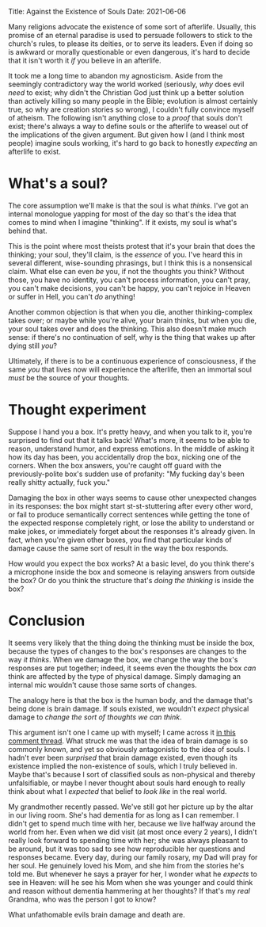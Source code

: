 Title: Against the Existence of Souls
Date: 2021-06-06

Many religions advocate the existence of some sort of afterlife. Usually, this
promise of an eternal paradise is used to persuade followers to stick to the
church's rules, to please its deities, or to serve its leaders. Even if doing so
is awkward or morally questionable or even dangerous, it's hard to decide that it
isn't worth it _if_ you believe in an afterlife.

It took me a long time to abandon my agnosticism. Aside from the seemingly contradictory
way the world worked (seriously, _why_ does evil _need_ to exist; why didn't the
Christian God just think up a better solution than actively killing so many people
in the Bible; evolution is almost certainly true, so why are creation stories so
wrong), I couldn't fully convince myself of atheism. The following isn't anything
close to a _proof_ that souls don't exist; there's always a way to define souls
or the afterlife to weasel out of the implications of the given argument. But
given how I (and I think most people) imagine souls working, it's hard to go back
to honestly _expecting_ an afterlife to exist.

# What's a soul?

The core assumption we'll make is that the soul is what _thinks_. I've got an
internal monologue yapping for most of the day so that's the idea that comes to
mind when I imagine "thinking". If it exists, my soul is what's behind that.

This is the point where most theists protest that it's your brain that does the
thinking; your soul, they'll claim, is the _essence_ of you. I've heard this in
several different, wise-sounding phrasings, but I think this is a nonsensical claim.
What else can even _be_ you, if not the thoughts you think? Without those, you
have no identity, you can't process information, you can't pray, you can't make
decisions, you can't be happy, you can't rejoice in Heaven or suffer in Hell,
you can't _do_ anything!

Another common objection is that when you die, another thinking-complex takes
over; or maybe while you're alive, your brain thinks, but when you die, your
soul takes over and does the thinking. This also doesn't make much sense: if
there's no continuation of self, why is the thing that wakes up after dying
still _you_?

Ultimately, if there is to be a continuous experience of consciousness, if the
same _you_ that lives now will experience the afterlife, then an immortal soul
_must_ be the source of your thoughts.

# Thought experiment

Suppose I hand you a box. It's pretty heavy, and when you talk to it, you're
surprised to find out that it talks back! What's more, it seems to be able to
reason, understand humor, and express emotions. In the middle of asking it how
its day has been, you accidentally drop the box, nicking one of the corners. When
the box answers, you're caught off guard with the previously-polite box's sudden
use of profanity: "My fucking day's been really shitty actually, fuck you."

Damaging the box in other ways seems to cause other unexpected changes in its
responses: the box might start st-st-stuttering after every other word, or fail
to produce semantically correct sentences while getting the tone of the expected
response completely right, or lose the ability to understand or make jokes, or
immediately forget about the responses it's already given. In fact, when you're
given other boxes, you find that particular kinds of damage cause the same sort
of result in the way the box responds.

How would you expect the box works? At a basic level, do you think there's a
microphone inside the box and someone is relaying answers from outside the box?
Or do you think the structure that's _doing the thinking_ is inside the box?

# Conclusion

It seems very likely that the thing doing the thinking must be inside the box,
because the types of changes to the box's responses are changes to the way _it thinks_.
When we damage the box, we change the way the box's responses are put together;
indeed, it seems even the thoughts the box _can_ think are affected by the type
of physical damage. Simply damaging an internal mic wouldn't cause those same
sorts of changes.

The analogy here is that the box is the human body, and the damage that's being
done is brain damage. If souls existed, we wouldn't _expect_ physical damage to
_change the sort of thoughts we can think_.

This argument isn't one I came up with myself; I came across it [in this comment
thread](https://www.lesswrong.com/posts/siFaJYuPDNLCGz2b6/hp-mor-and-the-radio-fallacy?commentId=gDEbic9DCtq2w44ud).
What struck me was that the idea of brain damage is so commonly known, and yet
so obviously antagonistic to the idea of souls. I hadn't ever been _surprised_
that brain damage existed, even though its existence implied the non-existence of
souls, which I truly believed in. Maybe that's because I sort of classified souls
as non-physical and thereby unfalsifiable, or maybe I never thought about souls
hard enough to really think about what I _expected_ that belief to _look like_
in the real world.

My grandmother recently passed. We've still got her picture up by the altar in our
living room. She's had dementia for as long as I can remember. I didn't get to
spend much time with her, because we live halfway around the world from her. Even
when we did visit (at most once every 2 years), I didn't really look forward to
spending time with her; she was always pleasant to be around, but it was too sad
to see how reproducible her questions and responses became. Every day, during our
family rosary, my Dad will pray for her soul. He genuinely loved his Mom, and she
him from the stories he's told me. But whenever he says a prayer for her, I wonder
what he _expects_ to see in Heaven: will he see his Mom when she was younger and
could think and reason without dementia hammering at her thoughts? If that's my
_real_ Grandma, who was the person I got to know?

What unfathomable evils brain damage and death are.
